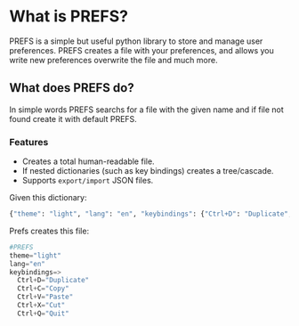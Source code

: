 # What is PREFS?

PREFS is a simple but useful python library to store and manage user preferences.
PREFS creates a file with your preferences, and allows you write new preferences overwrite the file and much more.

## What does PREFS do?
In simple words PREFS searchs for a file with the given name and if file not found create it with default PREFS.

### Features

-   Creates a total human-readable file.
-   If nested dictionaries (such as key bindings) creates a tree/cascade.
-   Supports `export/import` JSON files.

Given this dictionary:
```python
{"theme": "light", "lang": "en", "keybindings": {"Ctrl+D": "Duplicate", "Ctrl+C": "Copy", "Ctr+V": "Paste", "Ctrl+X": "Cut", "Ctrl+Q": "Quit"}}
```

Prefs creates this file:
```python
#PREFS
theme="light"
lang="en"
keybindings=>
  Ctrl+D="Duplicate"
  Ctrl+C="Copy"
  Ctrl+V="Paste"
  Ctrl+X="Cut"
  Ctrl+Q="Quit"
```